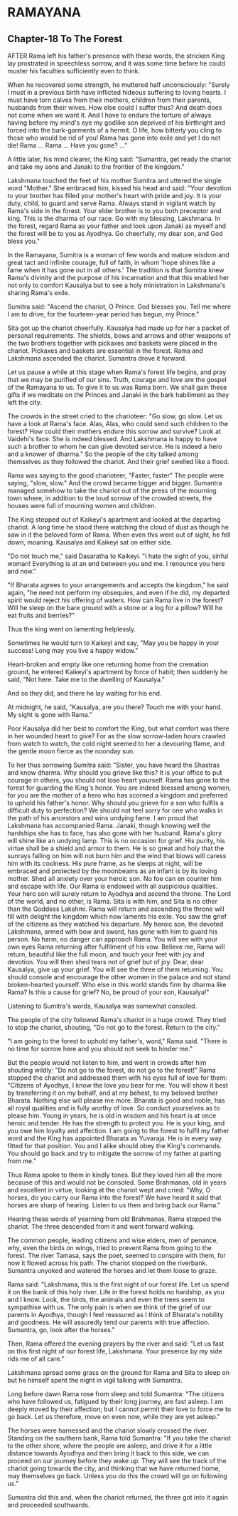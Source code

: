 # RAMAYANA
## Chapter-18 To The Forest

AFTER Rama left his father's presence with these words, the stricken King lay prostrated in speechless sorrow, and it was some time before he could muster his faculties sufficiently even to think.

When he recovered some strength, he muttered half unconsciously: "Surely I must in a previous birth have inflicted hideous suffering to loving hearts. I must have torn calves from their mothers, children from their parents, husbands from their wives. How else could I suffer thus? And death does not come when we want it. And I have to endure the torture of always having before my mind's eye my godlike son deprived of his birthright and forced into the bark-garments of a hermit. O life, how bitterly you cling to those who would be rid of you! Rama has gone into exile and yet I do not die! Rama ... Rama ... Have you gone? ..."

A little later, his mind clearer, the King said: "Sumantra, get ready the chariot and take my sons and Janaki to the frontier of the kingdom."

Lakshmana touched the feet of his mother Sumitra and uttered the single word "Mother." She embraced him, kissed his head and said: "Your devotion to your brother has filled your mother's heart with pride and joy. It is your duty, child, to guard and serve Rama. Always stand in vigilant watch by Rama's side in the forest. Your elder brother is to you both preceptor and king. This is the dharma of our race. Go with my blessing, Lakshmana. In the forest, regard Rama as your father and look upon Janaki as myself and the forest will be to you as Ayodhya. Go cheerfully, my dear son, and God bless you."

In the Ramayana, Sumitra is a woman of few words and mature wisdom and great tact and infinite courage, full of faith, in whom 'hope shines like a fame when it has gone out in all others.' The tradition is that Sumitra knew Rama's divinity and the purpose of his incarnation and that this enabled her not only to comfort Kausalya but to see a holy ministration in Lakshmana's sharing Rama's exile.

Sumitra said: "Ascend the chariot, O Prince. God blesses you. Tell me where I am to drive, for the fourteen-year period has begun, my Prince."

Sita got up the chariot cheerfully. Kausalya had made up for her a packet of personal requirements. The shields, bows and arrows and other weapons of the two brothers together with pickaxes and baskets were placed in the chariot. Pickaxes and baskets are essential in the forest. Rama and Lakshmana ascended the chariot. Sumantra drove it forward.

Let us pause a while at this stage when Rama's forest life begins, and pray that we may be purified of our sins. Truth, courage and love are the gospel of the Ramayana to us. To give it to us was Rama born. We shall gain these gifts if we meditate on the Princes and Janaki in the bark habiliment as they left the city.

The crowds in the street cried to the charioteer: "Go slow, go slow. Let us have a look at Rama's face. Alas, Alas, who could send such children to the forest? How could their mothers endure this sorrow and survive? Look at Vaidehi's face. She is indeed blessed. And Lakshmana is happy to have such a brother to whom he can give devoted service. He is indeed a hero and a knower of dharma." So the people of the city talked among themselves as they followed the chariot. And their grief swelled like a flood.

Rama was saying to the good charioteer, "Faster, faster" The people were saying, "slow, slow." And the crowd became bigger and bigger. Sumantra managed somehow to take the chariot out of the press of the mourning town where, in addition to the loud sorrow of the crowded streets, the houses were full of mourning women and children.

The King stepped out of Kaikeyi's apartment and looked at the departing chariot. A long time he stood there watching the cloud of dust as though he saw in it the beloved form of Rama. When even this went out of sight, he fell down, moaning. Kausalya and Kaikeyi sat on either side.

"Do not touch me," said Dasaratha to Kaikeyi. "I hate the sight of you, sinful woman! Everything is at an end between you and me. I renounce you here and now."

"If Bharata agrees to your arrangements and accepts the kingdom," he said again, "he need not perform my obsequies, and even if he did, my departed spirit would reject his offering of waters. How can Rama live in the forest? Will he sleep on the bare ground with a stone or a log for a pillow? Will he eat fruits and berries?"

Thus the king went on lamenting helplessly.

Sometimes he would turn to Kaikeyi and say, "May you be happy in your success! Long may you live a happy widow."

Heart-broken and empty like one returning home from the cremation ground, he entered Kaikeyi's apartment by force of habit; then suddenly he said, "Not here. Take me to the dwelling of Kausalya."

And so they did, and there he lay waiting for his end.

At midnight, he said, "Kausalya, are you there? Touch me with your hand. My sight is gone with Rama."

Poor Kausalya did her best to comfort the King, but what comfort was there in her wounded heart to give? For as the slow sorrow-laden hours crawled from watch to watch, the cold night seemed to her a devouring flame, and the gentle moon fierce as the noonday sun.

To her thus sorrowing Sumitra said: "Sister, you have heard the Shastras and know dharma. Why should you grieve like this? It is your office to put courage in others, you should not lose heart yourself. Rama has gone to the forest for guarding the King's honor. You are indeed blessed among women, for you are the mother of a hero who has scorned a kingdom and preferred to uphold his father's honor. Why should you grieve for a son who fulfils a difficult duty to perfection? We should not feel sorry for one who walks in the path of his ancestors and wins undying fame. I am proud that Lakshmana has accompanied Rama. Janaki, though knowing well the hardships she has to face, has also gone with her husband. Rama's glory will shine like an undying lamp. This is no occasion for grief. His purity, his virtue shall be a shield and armor to them. He is so great and holy that the sunrays falling on him will not burn him and the wind that blows will caress him with its coolness. His pure frame, as he sleeps at night, will be embraced and protected by the moonbeams as an infant is by its loving mother. Shed all anxiety over your heroic son. No foe can en counter him and escape with life. Our Rama is endowed with all auspicious qualities. Your hero son will surely return to Ayodhya and ascend the throne. The Lord of the world, and no other, is Rama. Sita is with him, and Sita is no other than the Goddess Lakshmi. Rama will return and ascending the throne will fill with delight the kingdom which now laments his exile. You saw the grief of the citizens as they watched his departure. My heroic son, the devoted Lakshmana, armed with bow and sword, has gone with him to guard his person. No harm, no danger can approach Rama. You will see with your own eyes Rama returning after fulfilment of his vow. Believe me, Rama will return, beautiful like the full moon, and touch your feet with joy and devotion. You will then shed tears not of grief but of joy. Dear, dear Kausalya, give up your grief. You will see the three of them returning. You should console and encourage the other women in the palace and not stand broken-hearted yourself. Who else in this world stands firm by dharma like Rama? Is this a cause for grief? No, be proud of your son, Kausalya!"

Listening to Sumitra's words, Kausalya was somewhat consoled.

The people of the city followed Rama's chariot in a huge crowd. They tried to stop the chariot, shouting, "Do not go to the forest. Return to the city."

"I am going to the forest to uphold my father's, word," Rama said. "There is no time for sorrow here and you should not seek to hinder me."

But the people would not listen to him, and went in crowds after him shouting wildly: "Do not go to the forest, do not go to the forest!" Rama stopped the chariot and addressed them with his eyes full of love for them: "Citizens of Ayodhya, I know the love you bear for me. You will show it best by transferring it on my behalf, and at my behest, to my beloved brother Bharata. Nothing else will please me more. Bharata is good and noble, has all royal qualities and is fully worthy of love. So conduct yourselves as to please him. Young in years, he is old in wisdom and his heart is at once heroic and tender. He has the strength to protect you. He is your king, and you owe him loyalty and affection. I am going to the forest to fulfil my father word and the King has appointed Bharata as Yuvaraja. He is in every way fitted for that position. You and I alike should obey the King's commands. You should go back and try to mitigate the sorrow of my father at parting from me."

Thus Rama spoke to them in kindly tones. But they loved him all the more because of this and would not be consoled. Some Brahmanas, old in years and excellent in virtue, looking at the chariot wept and cried: "Why, O horses, do you carry our Rama into the forest? We have heard it said that horses are sharp of hearing. Listen to us then and bring back our Rama."

Hearing these words of yearning from old Brahmanas, Rama stopped the chariot. The three descended from it and went forward walking.

The common people, leading citizens and wise elders, men of penance, why, even the birds on wings, tried to prevent Rama from going to the forest. The river Tamasa, says the poet, seemed to conspire with them, for now it flowed across his path. The chariot stopped on the riverbank. Sumantra unyoked and watered the horses and let them loose to graze.

Rama said: "Lakshmana, this is the first night of our forest ilfe. Let us spend it on the bank of this holy river. Life in the forest holds no hardship, as you and I know. Look, the birds, the animals and even the trees seem to sympathise with us. The only pain is when we think of the grief of our parents in Ayodhya, though I feel reassured as I think of Bharata's nobility and goodness. He will assuredly tend our parents with true affection. Sumantra, go, look after the horses."

Then, Rama offered the evening prayers by the river and said: "Let us fast on this first night of our forest life, Lakshmana. Your presence by my side rids me of all care."

Lakshmana spread some grass on the ground for Rama and Sita to sleep on but he himself spent the night in vigil talking with Sumantra.

Long before dawn Rama rose from sleep and told Sumantra: "The citizens who have followed us, fatigued by their long journey, are fast asleep. I am deeply moved by their affection; but I cannot permit their love to force me to go back. Let us therefore, move on even now, while they are yet asleep."

The horses were harnessed and the chariot slowly crossed the river. Standing on the southern bank, Rama told Sumantra:
"If you take the chariot to the other shore, where the people are asleep, and drive it for a little distance towards Ayodhya and then bring it back to this side, we can proceed on our journey before they wake up. They will see the track of the chariot going towards the city, and thinking that we have returned home, may themselves go back. Unless you do this the crowd will go on following us."

Sumantra did this and, when the chariot returned, the three got into it again and proceeded southwards.
